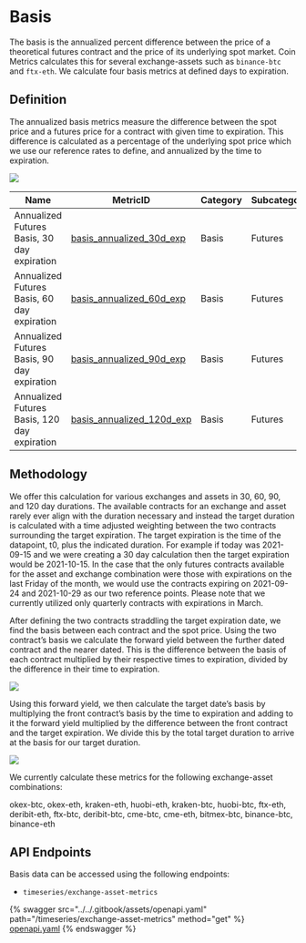 # Basis

The basis is the annualized percent difference between the price of a theoretical futures contract and the price of its underlying spot market. Coin Metrics calculates this for several exchange-assets such as `binance-btc` and `ftx-eth`. We calculate four basis metrics at defined days to expiration.

## Definition

The annualized basis metrics measure the difference between the spot price and a futures price for a contract with given time to expiration. This difference is calculated as a percentage of the underlying spot price which we use our reference rates to define, and annualized by the time to expiration.

![](https://lh6.googleusercontent.com/2Fesg0p\_Vl2StetkInrhLY3Wh5DWV9PuYXvsqa0qW78Y2kPsYaig5iY2qNY3Y4KsbGREGkqYelqOX91uhbGSzBcZYT0Ou1D1KCr7mjNgxcXxtl3z\_V1w3yzYeFk5wZXR1sAuLnAc)

<table><thead><tr><th>Name</th><th width="240">MetricID</th><th>Category</th><th>Subcategory</th><th width="117">Type</th><th>Unit</th><th>Frequency</th></tr></thead><tbody><tr><td>Annualized Futures Basis, 30 day expiration</td><td><a href="https://coverage.coinmetrics.io/exchange-asset-metrics/basis_annualized_30d_exp">basis_annualized_30d_exp</a></td><td>Basis</td><td>Futures</td><td>Difference</td><td>USD</td><td>1d, 1h</td></tr><tr><td>Annualized Futures Basis, 60 day expiration</td><td><a href="https://coverage.coinmetrics.io/exchange-asset-metrics/basis_annualized_60d_exp">basis_annualized_60d_exp</a></td><td>Basis</td><td>Futures</td><td>Difference</td><td>USD</td><td>1d, 1h</td></tr><tr><td>Annualized Futures Basis, 90 day expiration</td><td><a href="https://coverage.coinmetrics.io/exchange-asset-metrics/basis_annualized_90d_exp">basis_annualized_90d_exp</a></td><td>Basis</td><td>Futures</td><td>Difference</td><td>USD</td><td>1d, 1h</td></tr><tr><td>Annualized Futures Basis, 120 day expiration</td><td><a href="https://coverage.coinmetrics.io/exchange-asset-metrics/basis_annualized_30d_exp">basis_annualized_120d_exp</a></td><td>Basis</td><td>Futures</td><td>Difference</td><td>USD</td><td>1d, 1h</td></tr></tbody></table>

## Methodology

We offer this calculation for various exchanges and assets in 30, 60, 90, and 120 day durations. The available contracts for an exchange and asset rarely ever align with the duration necessary and instead the target duration is calculated with a time adjusted weighting between the two contracts surrounding the target expiration. The target expiration is the time of the datapoint, t0, plus the indicated duration. For example if today was 2021-09-15 and we were creating a 30 day calculation then the target expiration would be 2021-10-15. In the case that the only futures contracts available for the asset and exchange combination were those with expirations on the last Friday of the month, we would use the contracts expiring on 2021-09-24 and 2021-10-29 as our two reference points. Please note that we currently utilized only quarterly contracts with expirations in March.

After defining the two contracts straddling the target expiration date, we find the basis between each contract and the spot price. Using the two contract’s basis we calculate the forward yield between the further dated contract and the nearer dated. This is the difference between the basis of each contract multiplied by their respective times to expiration, divided by the difference in their time to expiration.

![](https://lh5.googleusercontent.com/kkw\_dRSfoCw541IpaMgFjJwfVyILaqyZigwDK9urECRRXs6HgFpKKz0v14UM\_n7ZKqxoCPzkNqgHjFsLTm2f0PT4Lxb22nzYxVsSQCmjVAsnzQOWWMOUy1wNr85ZeTVgbyHwGVib)

Using this forward yield, we then calculate the target date’s basis by multiplying the front contract’s basis by the time to expiration and adding to it the forward yield multiplied by the difference between the front contract and the target expiration. We divide this by the total target duration to arrive at the basis for our target duration.

![](https://lh6.googleusercontent.com/YdRwj2culg3fD\_7\_O\_ucnVQZS08Fg7oOS7E5P9PZth-dblVdIOCy2t2cCb65uLidmDysepqpPCfqxdomkhg\_fW8ZZDp99iF0Au3h4KSIbPh2A8bIrFEFuLoY03Rut5iloV\_gPrVE)

We currently calculate these metrics for the following exchange-asset combinations:

okex-btc, okex-eth, kraken-eth, huobi-eth, kraken-btc, huobi-btc, ftx-eth, deribit-eth, ftx-btc, deribit-btc, cme-btc, cme-eth, bitmex-btc, binance-btc, binance-eth

## API Endpoints

Basis data can be accessed using the following endpoints:

* `timeseries/exchange-asset-metrics`

{% swagger src="../../.gitbook/assets/openapi.yaml" path="/timeseries/exchange-asset-metrics" method="get" %}
[openapi.yaml](../../.gitbook/assets/openapi.yaml)
{% endswagger %}
